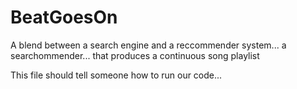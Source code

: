 BeatGoesOn
==========

A blend between a search engine and a reccommender system... a searchommender... that produces a continuous song playlist

This file should tell someone how to run our code...